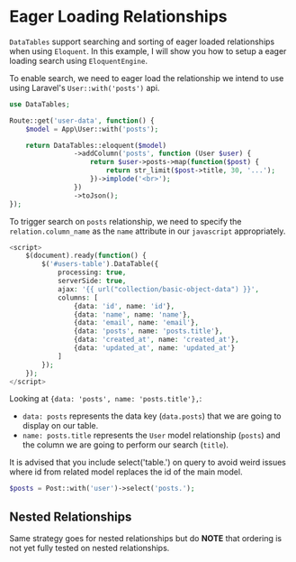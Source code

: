 # Eager Loading Relationships

`DataTables` support searching and sorting of eager loaded relationships when using `Eloquent`.
In this example, I will show you how to setup a eager loading search using `EloquentEngine`.

To enable search, we need to eager load the relationship we intend to use using Laravel's `User::with('posts')` api.

```php
use DataTables;

Route::get('user-data', function() {
	$model = App\User::with('posts');

	return DataTables::eloquent($model)
				->addColumn('posts', function (User $user) {
                    return $user->posts->map(function($post) {
                        return str_limit($post->title, 30, '...');
                    })->implode('<br>');
                })
				->toJson();
});
```

To trigger search on `posts` relationship, we need to specify the `relation.column_name` as the `name` attribute in our `javascript` appropriately.

```php
<script>
	$(document).ready(function() {
		$('#users-table').DataTable({
	        processing: true,
	        serverSide: true,
	        ajax: '{{ url("collection/basic-object-data") }}',
	        columns: [
	            {data: 'id', name: 'id'},
	            {data: 'name', name: 'name'},
	            {data: 'email', name: 'email'},
	            {data: 'posts', name: 'posts.title'},
	            {data: 'created_at', name: 'created_at'},
	            {data: 'updated_at', name: 'updated_at'}
	        ]
		});
	});
</script>
```

Looking at `{data: 'posts', name: 'posts.title'},`:
- `data: posts` represents the data key (`data.posts`) that we are going to display on our table.
- `name: posts.title` represents the `User` model relationship (`posts`) and the column we are going to perform our search (`title`).

It is advised that you include select('table.') on query to avoid weird issues where id from related model replaces the id of the main model.
```php
$posts = Post::with('user')->select('posts.');
```

## Nested Relationships
Same strategy goes for nested relationships but do **NOTE** that ordering is not yet fully tested on nested relationships.

